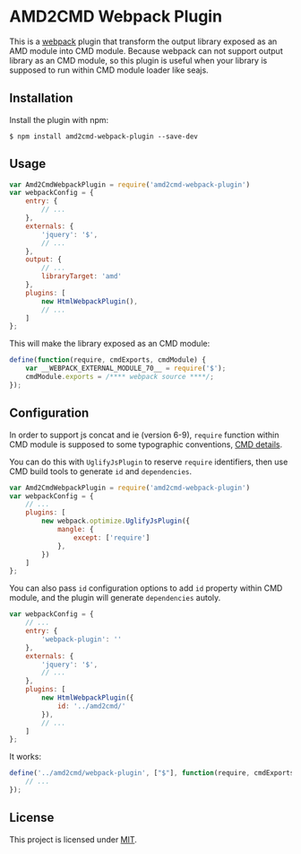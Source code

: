 # AMD2CMD Webpack Plugin

This is a [webpack](http://webpack.github.io/) plugin that transform the output library exposed as an AMD module into CMD module. Because webpack can not support output library as an CMD module, so this plugin is useful when your library is supposed to run within CMD module loader like seajs.

## Installation
Install the plugin with npm:
```shell
$ npm install amd2cmd-webpack-plugin --save-dev
```

## Usage
```javascript
var Amd2CmdWebpackPlugin = require('amd2cmd-webpack-plugin')
var webpackConfig = {
    entry: {
        // ...
    },
    externals: {
        'jquery': '$',
        // ...
    },
    output: {
        // ...
        libraryTarget: 'amd'
    },
    plugins: [
        new HtmlWebpackPlugin(),
        // ...
    ]
};
```

This will make the library exposed as an CMD module:
```javascript
define(function(require, cmdExports, cmdModule) {
    var __WEBPACK_EXTERNAL_MODULE_70__ = require('$');
    cmdModule.exports = /**** webpack source ****/;
});
```

## Configuration
In order to support js concat and ie (version 6-9), `require` function within CMD module is supposed to some typographic conventions, [CMD details](https://github.com/seajs/seajs/issues/426). 

You can do this with `UglifyJsPlugin` to reserve `require` identifiers, then use CMD build tools to generate `id` and `dependencies`.
```javascript
var Amd2CmdWebpackPlugin = require('amd2cmd-webpack-plugin')
var webpackConfig = {
    // ...
    plugins: [
        new webpack.optimize.UglifyJsPlugin({
            mangle: {
                except: ['require']
            },
        })
    ]
};
```

You can also pass `id` configuration options to add `id` property within CMD module, and the plugin will generate `dependencies` autoly.
```javascript
var webpackConfig = {
    // ...
    entry: {
        'webpack-plugin': ''
    },
    externals: {
        'jquery': '$',
        // ...
    },
    plugins: [
        new HtmlWebpackPlugin({
            id: '../amd2cmd/'
        }),
        // ...
    ]
};
```
It works:
```javascript
define('../amd2cmd/webpack-plugin', ["$"], function(require, cmdExports, cmdModule) {
    // ...
});
```

## License

This project is licensed under [MIT](https://github.com/jantimon/html-webpack-plugin/blob/master/LICENSE).